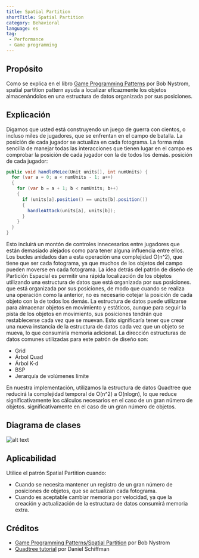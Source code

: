 ```yaml
---
title: Spatial Partition
shortTitle: Spatial Partition
category: Behavioral
language: es
tag:
 - Performance
 - Game programming
---
```


## Propósito

Como se explica en el libro  [Game Programming Patterns](http://gameprogrammingpatterns.com/spatial-partition.html) 
por Bob Nystrom, spatial partition pattern ayuda a localizar eficazmente los objetos almacenándolos en una
estructura de datos organizada por sus posiciones.

## Explicación

Digamos que usted está construyendo un juego de guerra con cientos, o incluso miles de jugadores, que se enfrentan en el campo de batalla.
La posición de cada jugador se actualiza en cada fotograma. La forma más sencilla de manejar
todas las interacciones que tienen lugar en el campo es comprobar la posición de cada jugador con la de todos los demás.
posición de cada jugador:

```java
public void handleMeLee(Unit units[], int numUnits) {
  for (var a = 0; a < numUnits - 1; a++)
  {
    for (var b = a + 1; b < numUnits; b++)
    {
      if (units[a].position() == units[b].position())
      {
        handleAttack(units[a], units[b]);
      }
    }
  }
}
```

Esto incluirá un montón de controles innecesarios entre jugadores que están demasiado alejados como para tener alguna
influencia entre ellos. Los bucles anidados dan a esta operación una complejidad O(n^2), que tiene que ser
cada fotograma, ya que muchos de los objetos del campo pueden moverse en cada fotograma. La idea
detrás del patrón de diseño de Partición Espacial es permitir una rápida localización de los objetos utilizando una estructura de datos que está organizada por sus posiciones.
que está organizada por sus posiciones, de modo que cuando se realiza una operación como la anterior,
no es necesario cotejar la posición de cada objeto con la de todos los demás. La estructura de datos
puede utilizarse para almacenar objetos en movimiento y estáticos, aunque para seguir la pista de los objetos en movimiento,
sus posiciones tendrán que restablecerse cada vez que se muevan. Esto significaría tener que crear una nueva
instancia de la estructura de datos cada vez que un objeto se mueva, lo que consumiría memoria adicional. La dirección
estructuras de datos comunes utilizadas para este patrón de diseño son:

* Grid
* Árbol Quad
* Árbol K-d
* BSP
* Jerarquía de volúmenes límite

En nuestra implementación, utilizamos la estructura de datos Quadtree que reducirá la complejidad temporal de
O(n^2) a O(nlogn), lo que reduce significativamente los cálculos necesarios en el caso de un gran número de objetos.
significativamente en el caso de un gran número de objetos.

## Diagrama de clases

![alt text](./etc/spatial-partition.urm.png "Spatial Partition pattern class diagram")

## Aplicabilidad

Utilice el patrón Spatial Partition cuando:

* Cuando se necesita mantener un registro de un gran número de posiciones de objetos, que se actualizan cada fotograma.
* Cuando es aceptable cambiar memoria por velocidad, ya que la creación y actualización de la estructura de datos consumirá memoria extra.

## Créditos

* [Game Programming Patterns/Spatial Partition](http://gameprogrammingpatterns.com/spatial-partition.html) por Bob Nystrom
* [Quadtree tutorial](https://www.youtube.com/watch?v=OJxEcs0w_kE) por Daniel Schiffman
